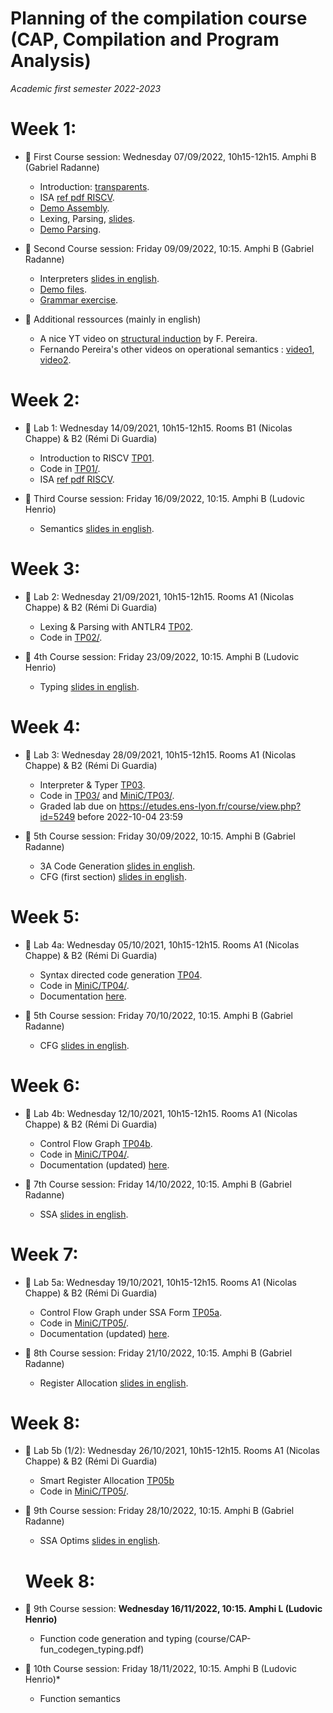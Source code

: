 # Planning of the compilation course (CAP, Compilation and Program Analysis)
_Academic first semester 2022-2023_

# Week 1:

- :book: First Course session: Wednesday 07/09/2022, 10h15-12h15. Amphi B (Gabriel Radanne)
  
  * Introduction: [transparents](course/capmif_cours01_intro_et_archi.pdf).
  * ISA [ref pdf RISCV](course/riscv_isa.pdf).
  * [Demo Assembly](course/demo20.s).
  * Lexing, Parsing, [slides](course/capmif_cours02_lexing_parsing.pdf).
  * [Demo Parsing](course/ANTLRExamples.tar.xz).

- :book: Second Course session: Friday 09/09/2022, 10:15. Amphi B (Gabriel Radanne)

  * Interpreters [slides in english](course/capmif_cours03_interpreters.pdf).
  * [Demo files](course/ANTLRExamples.tar.xz).
  * [Grammar exercise](course/TD2.pdf).

- :rocket: Additional ressources (mainly in english)

  * A nice YT video on [structural induction](https://www.youtube.com/watch?v=2o3EzvfgTiQ) by F. Pereira.
  * Fernando Pereira's other videos on operational semantics : [video1](https://www.youtube.com/watch?v=bOzbRhXvtlY), [video2](https://www.youtube.com/watch?v=aiBKOuM5iEA).

# Week 2:

- :hammer: Lab 1: Wednesday 14/09/2021, 10h15-12h15. Rooms B1 (Nicolas Chappe) & B2 (Rémi Di Guardia)

  * Introduction to RISCV [TP01](TP01/tp1.pdf).
  * Code in [TP01/](TP01/).
  * ISA [ref pdf RISCV](course/riscv_isa.pdf).

- :book: Third Course session: Friday 16/09/2022, 10:15. Amphi B (Ludovic Henrio)

  * Semantics [slides in english](course/cap_cours03b_semantics.pdf).

# Week 3:

- :hammer: Lab 2: Wednesday 21/09/2021, 10h15-12h15. Rooms A1 (Nicolas Chappe) & B2 (Rémi Di Guardia)

  * Lexing & Parsing with ANTLR4 [TP02](TP02/tp2.pdf).
  * Code in [TP02/](TP02/).

- :book: 4th Course session: Friday 23/09/2022, 10:15. Amphi B (Ludovic Henrio)

  * Typing [slides in english](course/CAP_cours04_typing.pdf).

# Week 4:

- :hammer: Lab 3: Wednesday 28/09/2021, 10h15-12h15. Rooms A1 (Nicolas Chappe) & B2 (Rémi Di Guardia)

  * Interpreter & Typer [TP03](TP03/tp3.pdf).
  * Code in [TP03/](TP03/) and [MiniC/TP03/](MiniC/TP03/).
  * Graded lab due on https://etudes.ens-lyon.fr/course/view.php?id=5249 before 2022-10-04 23:59

- :book: 5th Course session: Friday 30/09/2022, 10:15. Amphi B (Gabriel Radanne)

  * 3A Code Generation [slides in english](course/capmif_cours05_3ad_codegen.pdf).
  * CFG (first section) [slides in english](course/capmif_cours06_irs.pdf).

# Week 5:

- :hammer: Lab 4a: Wednesday 05/10/2021, 10h15-12h15. Rooms A1 (Nicolas Chappe) & B2 (Rémi Di Guardia)

  * Syntax directed code generation [TP04](MiniC/TP04/tp4.pdf).
  * Code in [MiniC/TP04/](MiniC/TP04/).
  * Documentation [here](docs/index.html).

- :book: 5th Course session: Friday 70/10/2022, 10:15. Amphi B (Gabriel Radanne)

  * CFG [slides in english](course/capmif_cours06_irs.pdf).

# Week 6:

- :hammer: Lab 4b: Wednesday 12/10/2021, 10h15-12h15. Rooms A1 (Nicolas Chappe) & B2 (Rémi Di Guardia)

  * Control Flow Graph [TP04b](MiniC/TP04/tp4b.pdf).
  * Code in [MiniC/TP04/](MiniC/TP04/).
  * Documentation (updated) [here](docs/index.html).

- :book: 7th Course session: Friday 14/10/2022, 10:15. Amphi B (Gabriel Radanne)

  * SSA [slides in english](course/cap_cours06a_ssa.pdf).

# Week 7:

- :hammer: Lab 5a: Wednesday 19/10/2021, 10h15-12h15. Rooms A1 (Nicolas Chappe) & B2 (Rémi Di Guardia)

  * Control Flow Graph under SSA Form [TP05a](MiniC/TP05/tp5a.pdf).
  * Code in [MiniC/TP05/](MiniC/TP05/).
  * Documentation (updated) [here](docs/index.html).

- :book: 8th Course session: Friday 21/10/2022, 10:15. Amphi B (Gabriel Radanne)

  * Register Allocation [slides in english](course/cap_cours07_regalloc.pdf).

# Week 8:

- :hammer: Lab 5b (1/2): Wednesday 26/10/2021, 10h15-12h15. Rooms A1 (Nicolas Chappe) & B2 (Rémi Di Guardia)

    * Smart Register Allocation [TP05b](MiniC/TP05/tp5b.pdf)
    * Code in [MiniC/TP05/](MiniC/TP05/).

- :book: 9th Course session: Friday 28/10/2022, 10:15. Amphi B (Gabriel Radanne)

  * SSA Optims [slides in english](course/cap_cours06b_ssa_optim.pdf).

  # Week 8:

- :book: 9th Course session: **Wednesday 16/11/2022, 10:15. Amphi L (Ludovic Henrio)**
  * Function code generation and typing (course/CAP-fun_codegen_typing.pdf)

- :book: 10th Course session:  Friday 18/11/2022, 10:15. Amphi B (Ludovic Henrio)*
  * Function semantics